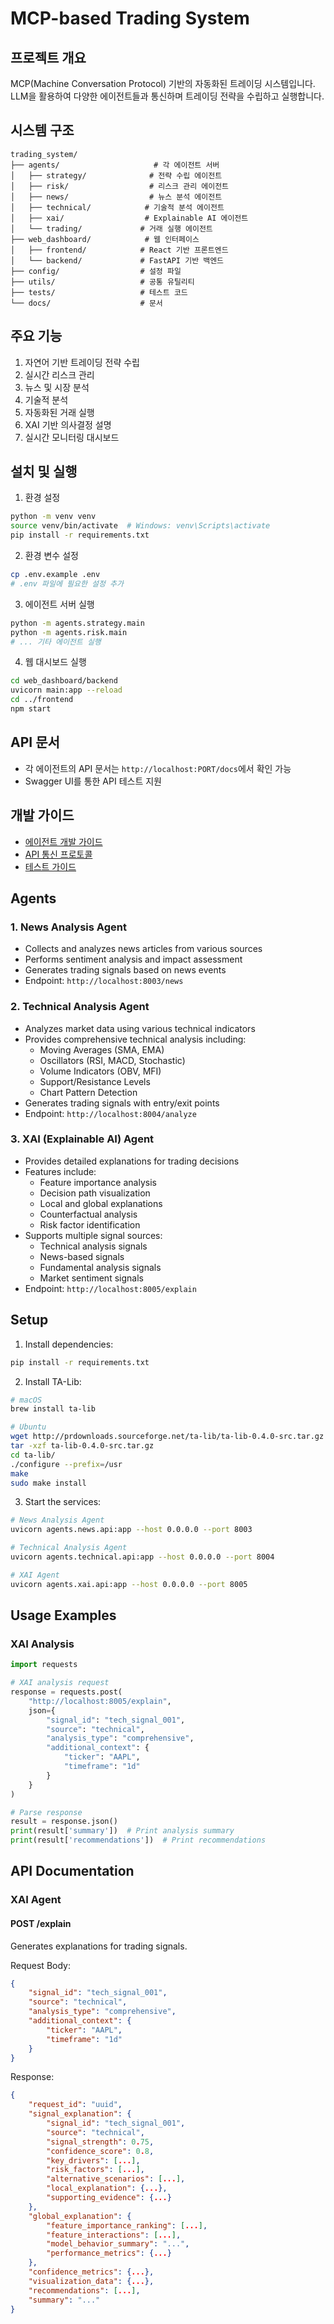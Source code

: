 # MCP-based Trading System

## 프로젝트 개요
MCP(Machine Conversation Protocol) 기반의 자동화된 트레이딩 시스템입니다. LLM을 활용하여 다양한 에이전트들과 통신하며 트레이딩 전략을 수립하고 실행합니다.

## 시스템 구조
```
trading_system/
├── agents/                     # 각 에이전트 서버
│   ├── strategy/              # 전략 수립 에이전트
│   ├── risk/                  # 리스크 관리 에이전트
│   ├── news/                  # 뉴스 분석 에이전트
│   ├── technical/            # 기술적 분석 에이전트
│   ├── xai/                  # Explainable AI 에이전트
│   └── trading/             # 거래 실행 에이전트
├── web_dashboard/            # 웹 인터페이스
│   ├── frontend/            # React 기반 프론트엔드
│   └── backend/             # FastAPI 기반 백엔드
├── config/                  # 설정 파일
├── utils/                   # 공통 유틸리티
├── tests/                   # 테스트 코드
└── docs/                    # 문서
```

## 주요 기능
1. 자연어 기반 트레이딩 전략 수립
2. 실시간 리스크 관리
3. 뉴스 및 시장 분석
4. 기술적 분석
5. 자동화된 거래 실행
6. XAI 기반 의사결정 설명
7. 실시간 모니터링 대시보드

## 설치 및 실행
1. 환경 설정
```bash
python -m venv venv
source venv/bin/activate  # Windows: venv\Scripts\activate
pip install -r requirements.txt
```

2. 환경 변수 설정
```bash
cp .env.example .env
# .env 파일에 필요한 설정 추가
```

3. 에이전트 서버 실행
```bash
python -m agents.strategy.main
python -m agents.risk.main
# ... 기타 에이전트 실행
```

4. 웹 대시보드 실행
```bash
cd web_dashboard/backend
uvicorn main:app --reload
cd ../frontend
npm start
```

## API 문서
- 각 에이전트의 API 문서는 `http://localhost:PORT/docs`에서 확인 가능
- Swagger UI를 통한 API 테스트 지원

## 개발 가이드
- [에이전트 개발 가이드](docs/agent_development.md)
- [API 통신 프로토콜](docs/mcp_protocol.md)
- [테스트 가이드](docs/testing.md)



## Agents

### 1. News Analysis Agent
- Collects and analyzes news articles from various sources
- Performs sentiment analysis and impact assessment
- Generates trading signals based on news events
- Endpoint: `http://localhost:8003/news`

### 2. Technical Analysis Agent
- Analyzes market data using various technical indicators
- Provides comprehensive technical analysis including:
  - Moving Averages (SMA, EMA)
  - Oscillators (RSI, MACD, Stochastic)
  - Volume Indicators (OBV, MFI)
  - Support/Resistance Levels
  - Chart Pattern Detection
- Generates trading signals with entry/exit points
- Endpoint: `http://localhost:8004/analyze`

### 3. XAI (Explainable AI) Agent
- Provides detailed explanations for trading decisions
- Features include:
  - Feature importance analysis
  - Decision path visualization
  - Local and global explanations
  - Counterfactual analysis
  - Risk factor identification
- Supports multiple signal sources:
  - Technical analysis signals
  - News-based signals
  - Fundamental analysis signals
  - Market sentiment signals
- Endpoint: `http://localhost:8005/explain`

## Setup

1. Install dependencies:
```bash
pip install -r requirements.txt
```

2. Install TA-Lib:
```bash
# macOS
brew install ta-lib

# Ubuntu
wget http://prdownloads.sourceforge.net/ta-lib/ta-lib-0.4.0-src.tar.gz
tar -xzf ta-lib-0.4.0-src.tar.gz
cd ta-lib/
./configure --prefix=/usr
make
sudo make install
```

3. Start the services:
```bash
# News Analysis Agent
uvicorn agents.news.api:app --host 0.0.0.0 --port 8003

# Technical Analysis Agent
uvicorn agents.technical.api:app --host 0.0.0.0 --port 8004

# XAI Agent
uvicorn agents.xai.api:app --host 0.0.0.0 --port 8005
```

## Usage Examples

### XAI Analysis
```python
import requests

# XAI analysis request
response = requests.post(
    "http://localhost:8005/explain",
    json={
        "signal_id": "tech_signal_001",
        "source": "technical",
        "analysis_type": "comprehensive",
        "additional_context": {
            "ticker": "AAPL",
            "timeframe": "1d"
        }
    }
)

# Parse response
result = response.json()
print(result['summary'])  # Print analysis summary
print(result['recommendations'])  # Print recommendations
```

## API Documentation

### XAI Agent

#### POST /explain
Generates explanations for trading signals.

Request Body:
```json
{
    "signal_id": "tech_signal_001",
    "source": "technical",
    "analysis_type": "comprehensive",
    "additional_context": {
        "ticker": "AAPL",
        "timeframe": "1d"
    }
}
```

Response:
```json
{
    "request_id": "uuid",
    "signal_explanation": {
        "signal_id": "tech_signal_001",
        "source": "technical",
        "signal_strength": 0.75,
        "confidence_score": 0.8,
        "key_drivers": [...],
        "risk_factors": [...],
        "alternative_scenarios": [...],
        "local_explanation": {...},
        "supporting_evidence": {...}
    },
    "global_explanation": {
        "feature_importance_ranking": [...],
        "feature_interactions": [...],
        "model_behavior_summary": "...",
        "performance_metrics": {...}
    },
    "confidence_metrics": {...},
    "visualization_data": {...},
    "recommendations": [...],
    "summary": "..."
}
``` 
